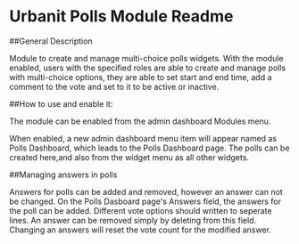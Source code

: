 # Urbanit Polls Module Readme



##General Description

Module to create and manage multi-choice polls widgets. With the module enabled, users with the specified roles are able to create and manage polls with multi-choice options, they are able to set start and end time, add a comment to the vote and set to it to be active or inactive.

##How to use and enable it:

The module can be enabled from the admin dashboard Modules menu.

When enabled, a new admin dashboard menu item will appear named as Polls Dashboard, which leads to the Polls Dashboard page.
The polls can be created here,and also from the widget menu as all other widgets.

##Managing answers in polls

Answers for polls can be added and removed, however an answer can not be changed.
On the Polls Dasboard page's Answers field, the answers for the poll can be added. Different vote options should written to seperate lines.
An answer can be removed simply by deleting from this field.
Changing an answers will reset the vote count for the modified answer.